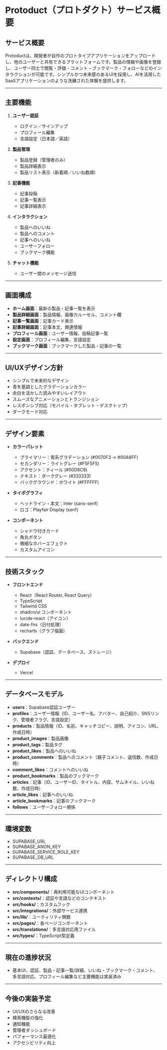 # Protoduct（プロトダクト）サービス概要

## サービス概要

Protoductは、開発者が自作のプロトタイプアプリケーションをアップロードし、他のユーザーと共有できるプラットフォームです。製品の情報や画像を登録し、ユーザー同士で閲覧・評価・コメント・ブックマーク・フォローなどのインタラクションが可能です。シンプルかつ未来感のあるUIを採用し、AIを活用したSaaSアプリケーションのような洗練された体験を提供します。

---

## 主要機能

1. **ユーザー認証**
   - ログイン／サインアップ
   - プロフィール編集
   - 言語設定（日本語／英語）

2. **製品管理**
   - 製品登録（管理者のみ）
   - 製品詳細表示
   - 製品リスト表示（新着順／いいね数順）

3. **記事機能**
   - 記事投稿
   - 記事一覧表示
   - 記事詳細表示

4. **インタラクション**
   - 製品へのいいね
   - 製品へのコメント
   - 記事へのいいね
   - ユーザーフォロー
   - ブックマーク機能

5. **チャット機能**
   - ユーザー間のメッセージ送信

---

## 画面構成

- **ホーム画面**：最新の製品・記事一覧を表示
- **製品詳細画面**：製品情報、画像カルーセル、コメント欄
- **記事一覧画面**：記事カード表示
- **記事詳細画面**：記事本文、関連情報
- **プロフィール画面**：ユーザー情報、投稿記事一覧
- **設定画面**：プロフィール編集、言語設定
- **ブックマーク画面**：ブックマークした製品・記事の一覧

---

## UI/UXデザイン方針

- シンプルで未来的なデザイン
- 青を基調としたグラデーションカラー
- 余白を活かした読みやすいレイアウト
- スムーズなアニメーションとトランジション
- レスポンシブ対応（モバイル・タブレット・デスクトップ）
- ダークモード対応

---

## デザイン要素

- **カラーパレット**  
  - プライマリー：青系グラデーション (#0070F3 → #00A8FF)
  - セカンダリー：ライトグレー (#F5F5F5)
  - アクセント：ティール (#00D8C8)
  - テキスト：ダークグレー (#333333)
  - バックグラウンド：ホワイト (#FFFFFF)

- **タイポグラフィ**  
  - ヘッドライン・本文：Inter (sans-serif)
  - ロゴ：Playfair Display (serif)

- **コンポーネント**  
  - シャドウ付きカード
  - 角丸ボタン
  - 微細なホバーエフェクト
  - カスタムアイコン

---

## 技術スタック

- **フロントエンド**
  - React（React Router, React Query）
  - TypeScript
  - Tailwind CSS
  - shadcn/ui コンポーネント
  - lucide-react（アイコン）
  - date-fns（日付処理）
  - recharts（グラフ描画）

- **バックエンド**
  - Supabase（認証、データベース、ストレージ）

- **デプロイ**
  - Vercel

---

## データベースモデル

- **users**：Supabase認証ユーザー
- **profiles**：ユーザー情報（ID、ユーザー名、アバター、自己紹介、SNSリンク、管理者フラグ、言語設定）
- **products**：製品情報（ID、名前、キャッチコピー、説明、アイコン、URL、作成日時）
- **product_images**：製品画像
- **product_tags**：製品タグ
- **product_likes**：製品へのいいね
- **product_comments**：製品へのコメント（親子コメント、返信数、作成日時）
- **comment_likes**：コメントへのいいね
- **product_bookmarks**：製品のブックマーク
- **articles**：記事（ID、ユーザーID、タイトル、内容、サムネイル、いいね数、作成日時）
- **article_likes**：記事へのいいね
- **article_bookmarks**：記事のブックマーク
- **follows**：ユーザーフォロー関係

---

## 環境変数

- SUPABASE_URL
- SUPABASE_ANON_KEY
- SUPABASE_SERVICE_ROLE_KEY
- SUPABASE_DB_URL

---

## ディレクトリ構成

- **src/components/**：再利用可能なUIコンポーネント
- **src/contexts/**：認証や言語などのコンテキスト
- **src/hooks/**：カスタムフック
- **src/integrations/**：外部サービス連携
- **src/lib/**：ユーティリティ関数
- **src/pages/**：各ページコンポーネント
- **src/translations/**：多言語対応用ファイル
- **src/types/**：TypeScript型定義

---

## 現在の進捗状況

- 基本UI、認証、製品・記事一覧/詳細、いいね・ブックマーク・コメント、多言語対応、プロフィール編集など主要機能は実装済み

---

## 今後の実装予定

- UI/UXのさらなる改善
- 検索機能の強化
- 通知機能
- 管理者ダッシュボード
- パフォーマンス最適化
- アクセシビリティ向上
